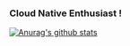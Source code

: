 ### Cloud Native Enthusiast !
[![Anurag's github stats](https://github-readme-stats.vercel.app/api?username=wdrdres3qew5ts21)](https://github.com/anuraghazra/github-readme-stats)
<!--
**wdrdres3qew5ts21/wdrdres3qew5ts21** is a ✨ _special_ ✨ repository because its `README.md` (this file) appears on your GitHub profile.

Here are some ideas to get you started:

- 🔭 I’m currently working on ...
- 🌱 I’m currently learning ...
- 👯 I’m looking to collaborate on ...
- 🤔 I’m looking for help with ...
- 💬 Ask me about ...
- 📫 How to reach me: ...
- 😄 Pronouns: ...
- ⚡ Fun fact: ...
-->
